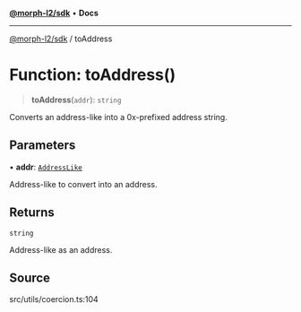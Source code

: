 [**@morph-l2/sdk**](../globals.md) • **Docs**

***

[@morph-l2/sdk](../globals.md) / toAddress

# Function: toAddress()

> **toAddress**(`addr`): `string`

Converts an address-like into a 0x-prefixed address string.

## Parameters

• **addr**: [`AddressLike`](../type-aliases/AddressLike.md)

Address-like to convert into an address.

## Returns

`string`

Address-like as an address.

## Source

src/utils/coercion.ts:104
